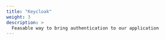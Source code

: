 ```yaml
---
title: "Keycloak"
weight: 3
description: >
  Feasable way to bring authentication to our application
---
```

